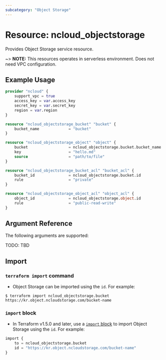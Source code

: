 ```yaml
---
subcategory: "Object Storage"
---
```



# Resource: ncloud_objectstorage

Provides Object Storage service resource.

~> **NOTE:** This resources operates in serverless environment. Does not need VPC configuration.

## Example Usage

```terraform
provider "ncloud" {
    support_vpc = true
    access_key = var.access_key
    secret_key = var.secret_key
    region = var.region
}

resource "ncloud_objectstorage_bucket" "bucket" {
    bucket_name             = "bucket"
}

resource "ncloud_objectstorage_object" "object" {
    bucket                  = ncloud_objectstorage.bucket.bucket_name
    key                     = "hello.md"
    source                  = "path/to/file"
}

resource "ncloud_objectstorage_bucket_acl" "bucket_acl" {
    bucket_id               = ncloud_objectstorage.bucket.id
    rule                    = "private"
}

resource "ncloud_objectstorage_object_acl" "object_acl" {
    object_id               = ncloud_objectstorage.object.id
    rule                    = "public-read-write"
}
```

## Argument Reference

The following arguments are supported:

TODO: TBD

## Import

### `terraform import` command

* Object Storage can be imported using the `id`. For example:

```console
$ terraform import ncloud_objectstorage.bucket https://kr.object.ncloudstorage.com/bucket-name
```

### `import` block

* In Terraform v1.5.0 and later, use a [`import` block](https://developer.hashicorp.com/terraform/language/import) to import Object Storage using the `id`. For example:

```terraform
import {
    to = ncloud_objectstorage.bucket
    id = "https://kr.object.ncloudstorage.com/bucket-name"
}
```